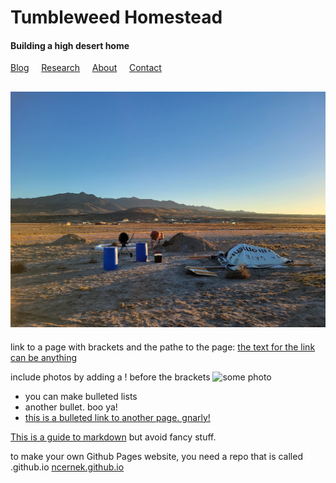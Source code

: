 # Tumbleweed Homestead
#### Building a high desert home

[Blog](/bloghome) &nbsp; &nbsp; [Research](/research) &nbsp; &nbsp;  [About](/about) &nbsp; &nbsp; [Contact](contact) 

![Morning light on the building site](/images/20211017_weekend_start_morning.jpg)
-------
link to a page with brackets and the pathe to the page:
[the text for the link can be anything](/page1)

include photos by adding a ! before the brackets
![some photo](/images/utah.jpg)

* you can make bulleted lists
* another bullet. boo ya!
* [this is a bulleted link to another page. gnarly!](/page1)

[This is a guide to markdown](https://www.markdownguide.org/basic-syntax/) but avoid fancy stuff.

to make your own Github Pages website, you need a repo that is called <username>.github.io
[ncernek.github.io](https://ncernek.github.io/) 
